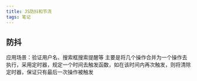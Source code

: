 ```yaml
---
title: JS防抖和节流
tags: 笔记
---
```

## 防抖
应用场景：验证用户名、搜索框搜索提醒等
主要是将几个操作合并为一个操作去执行，采用定时器，规定一个时间去触发函数，如在该时间内再次触发，则将清除定时器，保证只有最后一次操作被触发 

